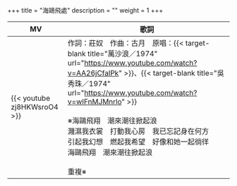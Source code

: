 +++
title = "海鷗飛處"
description = ""
weight = 1
+++

MV  | 歌詞  
--------------|-------
{{< youtube zj8HKWsroO4 >}}|作詞：莊奴　作曲：古月　原唱：{{< target-blank title="萬沙浪／1974" url="https://www.youtube.com/watch?v=AA26jCfalPk" >}}、{{< target-blank title="吳秀珠／1974" url="https://www.youtube.com/watch?v=wIFnMJMnrlo" >}}<br/><br/>※海鷗飛翔　潮來潮往掀起浪<br/>濺濕我衣裳　打動我心房　我已忘記身在何方<br/>引起我幻想　燃起我希望　好像和她一起徜徉<br/>海鷗飛翔　潮來潮往掀起浪<br/><br/>重複※


